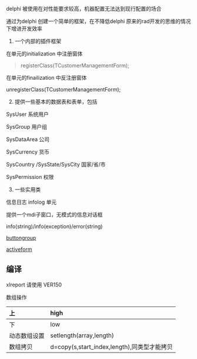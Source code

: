 delphi 被使用在对性能要求较高，机器配置无法达到现行配置的场合

通过为delphi 创建一个简单的框架，在不降低delphi 原来的rad开发的思维的情况下增进开发效率

1. 一个内部的插件框架

在单元的initialization 中注册窗体
> registerClass(TCustomerManagementForm);

在单元的finailization 中反注册窗体

unregisterClass(TCustomerManagementForm);

2. 提供一些基本的数据表和表单，包括


SysUser 系统用户

SysGroup 用户组

SysDataArea 公司


SysCurrency 货币

SysCountry /SysState/SysCity 国家/省/市

SysPermission 权限





3. 一些实用类

信息日志 infolog 单元

提供一个mdi子窗口，无模式的信息对话框

info(string)/info(exception)/error(string)



[buttongroup](buttongroup.md)

[activeform](activeform.md)


## 编译 ##

xlreport 请使用 VER150

数组操作

|上|high|
|:--|:---|
|下|low|
|动态数组设置|setlength(array,length)|
|数组拷贝|d=copy(s,start\_index,length),同类型才能拷贝|